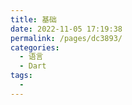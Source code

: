 ```yaml
---
title: 基础
date: 2022-11-05 17:19:38
permalink: /pages/dc3893/
categories:
  - 语言
  - Dart
tags:
  - 
---
```

